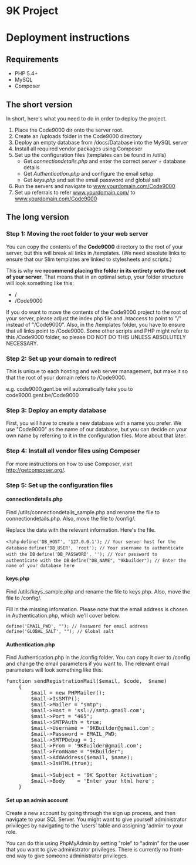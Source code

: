 9K Project
=========

# Deployment instructions

## Requirements

* PHP 5.4+
* MySQL
* Composer

## The short version

In short, here's what you need to do in order to deploy the project.

1. Place the Code9000 dir onto the server root.
2. Create an /uploads folder in the Code9000 directory
3. Deploy an empty database from /docs/Database into the MySQL server
4. Install all required vendor packages using Composer
5. Set up the configuration files (templates can be found in /utils)
	* Get *connectiondetails.php* and enter the correct server + database details
	* Get *Authentication.php* and configure the email setup
	* Get *keys.php* and set the email password and global salt
6. Run the servers and navigate to www.yourdomain.com/Code9000
7. Set up referrals to refer www.yourdomain.com/ to www.yourdomain.com/Code9000

## The long version

### Step 1: Moving the root folder to your web server

You can copy the contents of the **Code9000** directory to the root of your server, but this will break all links in /templates. (We need absolute links to ensure that our Slim templates are linked to stylesheets and scripts.)

This is why we **recommend placing the folder in its entirety onto the root of your server**. That means that in an optimal setup, your folder structure will look something like this:

- /
- /Code9000

If you do want to move the contents of the Code9000 project to the root of your server, please adjust the index.php file and .htaccess to point to "/" instead of "/Code9000". Also, in the /templates folder, you have to ensure that all links point to /Code9000. Some other scripts and PHP might refer to this /Code9000 folder, so please DO NOT DO THIS UNLESS ABSOLUTELY NECESSARY.

### Step 2: Set up your domain to redirect

This is unique to each hosting and web server management, but make it so that the root of your domain refers to /Code9000.

e.g. code9000.gent.be will automatically take you to code9000.gent.be/Code9000

### Step 3: Deploy an empty database

First, you will have to create a new database with a name you prefer. We use "Code9000" as the name of our database, but you can decide on your own name by referring to it in the configuration files. More about that later.

### Step 4: Install all vendor files using Composer

For more instructions on how to use Composer, visit http://getcomposer.org/.

### Step 5: Set up the configuration files

#### connectiondetails.php

Find /utils/connectiondetails_sample.php and rename the file to connectiondetails.php. Also, move the file to /config/.

Replace the data with the relevant information. Here's the file.

`<?php`
`define('DB_HOST', '127.0.0.1'); // Your server host for the database`
`define('DB_USER', 'root'); // Your username to authenticate with the DB`
`define('DB_PASSWORD', ''); // Your password to authenticate with the DB`
`define("DB_NAME", "9kbuilder"); // Enter the name of your database here`

#### keys.php

Find /utils/keys_sample.php and rename the file to keys.php. Also, move the file to /config/.

Fill in the missing information. Please note that the email address is chosen in Authentication.php, which we'll cover below.

`define('EMAIL_PWD', ""); // Password for email address`
`define('GLOBAL_SALT', ""); // Global salt`

#### Authentication.php

Find Authentication.php in the /config folder. You can copy it over to /config and change the email parameters if you want to. The relevant email parameters will look something like this.

<pre>
function sendRegistrationMail($email, $code,  $name)
    {
        $mail = new PHPMailer();
        $mail->IsSMTP();                                    // Set mailer to use SMTP
        $mail->Mailer = "smtp";								// Use SMTP
        $mail->Host = 'ssl://smtp.gmail.com';				// Specify main and backup server
        $mail->Port = "465";								// Port
        $mail->SMTPAuth = true;                             // Enable SMTP authentication
        $mail->Username = '9KBuilder@gmail.com';            // SMTP username
        $mail->Password = EMAIL_PWD;  						// Password from /config/keys.php
        $mail->SMTPDebug = 1;								// SMTP Debug on or not
        $mail->From = '9KBuilder@gmail.com';				// Sender email address
        $mail->FromName = "9KBuilder";						// Who sent the message?
        $mail->AddAddress($email, $name);					// Add a recipient
        $mail->IsHTML(true);                                // Set email format to HTML

        $mail->Subject = '9K Spotter Activation';
        $mail->Body    = 'Enter your html here';
	}
</pre>
        
#### Set up an admin account

Create a new account by going through the sign up process, and then navigate to your SQL Server. You might want to give yourself administrator privileges by navigating to the 'users' table and assigning 'admin' to your role.

You can do this using PhpMyAdmin by setting "role" to "admin" for the user that you want to give administrator privileges. There is currently no front-end way to give someone administrator privileges.
